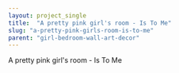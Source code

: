 ```yaml
---
layout: project_single
title:  "A pretty pink girl's room - Is To Me"
slug: "a-pretty-pink-girls-room-is-to-me"
parent: "girl-bedroom-wall-art-decor"
---
```

A pretty pink girl's room - Is To Me